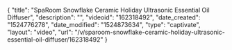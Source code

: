 {
    "title": "SpaRoom Snowflake Ceramic Holiday Ultrasonic Essential Oil Diffuser",
    "description": "",
    "videoid": "162318492",
    "date_created": "1524776278",
    "date_modified": "1524873634",
    "type": "captivate",
    "layout": "video",
    "url": "\/v\/sparoom-snowflake-ceramic-holiday-ultrasonic-essential-oil-diffuser\/162318492"
}